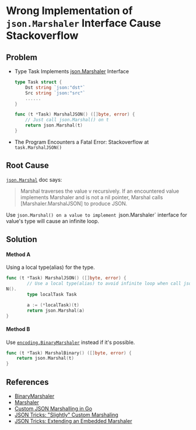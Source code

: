 # Wrong Implementation of `json.Marshaler` Interface Cause Stackoverflow

## Problem
* Type Task Implements [json.Marshaler](https://pkg.go.dev/encoding/json#Marshaler) Interface

  ```go
  type Task struct {
      Dst string `json:"dst"`
      Src string `json:"src"`
      ......
  }

  func (t *Task) MarshalJSON() ([]byte, error) {
      // Just call json.Marshal() on t
      return json.Marshal(t)
  }
  ```

* The Program Encounters a Fatal Error: Stackoverflow at `task.MarshalJSON()`

## Root Cause
[`json.Marshal`](https://pkg.go.dev/encoding/json#Marshal) doc says:
> Marshal traverses the value v recursively. If an encountered value implements Marshaler and is not a nil pointer, Marshal calls [Marshaler.MarshalJSON] to produce JSON.

Use `json.Marshal() on a value to implement `json.Marshaler` interface for value's type will cause an infinite loop.

## Solution
#### Method A
Using a local type(alias) for the type.

```go
func (t *Task) MarshalJSON() ([]byte, error) {
        // Use a local type(alias) to avoid infinite loop when call json.Marshal() in MarshalJSO
N().
        type localTask Task

        a := (*localTask)(t)
        return json.Marshal(a)
}
```

#### Method B
Use [`encoding.BinaryMarshaler`](https://pkg.go.dev/encoding#BinaryMarshaler) instead if it's possible.

```go
func (t *Task) MarshalBinary() ([]byte, error) {
    return json.Marshal(t)
}
```

## References
* [BinaryMarshaler](https://pkg.go.dev/encoding#BinaryMarshaler)
* [Marshaler](https://pkg.go.dev/encoding/json#Marshaler)
* [Custom JSON Marshalling in Go](https://choly.ca/post/go-json-marshalling/)
* [JSON Tricks: "Slightly" Custom Marshaling](https://boldlygo.tech/posts/2019-12-09-slightly-custom-marshaler/)
* [JSON Tricks: Extending an Embedded Marshaler](https://boldlygo.tech/posts/2020-06-26-go-json-tricks-embedded-marshaler/)
